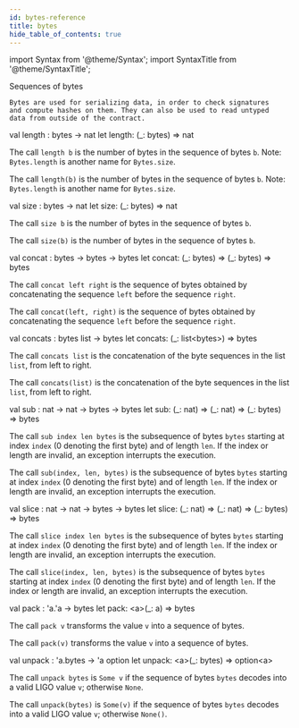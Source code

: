 ```yaml
---
id: bytes-reference
title: bytes
hide_table_of_contents: true
---
```

import Syntax from '@theme/Syntax';
import SyntaxTitle from '@theme/SyntaxTitle';


Sequences of bytes

    Bytes are used for serializing data, in order to check signatures
    and compute hashes on them. They can also be used to read untyped
    data from outside of the contract.


<SyntaxTitle syntax="cameligo">
val length : bytes -&gt; nat
</SyntaxTitle>
<SyntaxTitle syntax="jsligo">
let length: (&#95;: bytes) =&gt; nat
</SyntaxTitle>
<Syntax syntax="cameligo">

The call `length b` is the number of bytes in the sequence of
      bytes `b`. Note: `Bytes.length` is another name for
      `Bytes.size`.

</Syntax>

<Syntax syntax="jsligo">

The call `length(b)` is the number of bytes in the sequence of
      bytes `b`. Note: `Bytes.length` is another name for
      `Bytes.size`.

</Syntax>


<SyntaxTitle syntax="cameligo">
val size : bytes -&gt; nat
</SyntaxTitle>
<SyntaxTitle syntax="jsligo">
let size: (&#95;: bytes) =&gt; nat
</SyntaxTitle>
<Syntax syntax="cameligo">

The call `size b` is the number of bytes in the sequence of
    bytes `b`.

</Syntax>

<Syntax syntax="jsligo">

The call `size(b)` is the number of bytes in the sequence of
    bytes `b`.

</Syntax>


<SyntaxTitle syntax="cameligo">
val concat : bytes -&gt; bytes -&gt; bytes
</SyntaxTitle>
<SyntaxTitle syntax="jsligo">
let concat: (&#95;: bytes) =&gt; (&#95;: bytes) =&gt; bytes
</SyntaxTitle>
<Syntax syntax="cameligo">

The call `concat left right` is the sequence of bytes obtained
    by concatenating the sequence `left` before the sequence
    `right`.

</Syntax>

<Syntax syntax="jsligo">

The call `concat(left, right)` is the sequence of bytes obtained
    by concatenating the sequence `left` before the sequence
    `right`.

</Syntax>


<SyntaxTitle syntax="cameligo">
val concats : bytes list -&gt; bytes
</SyntaxTitle>
<SyntaxTitle syntax="jsligo">
let concats: (&#95;: list&lt;bytes&gt;) =&gt; bytes
</SyntaxTitle>
<Syntax syntax="cameligo">

The call `concats list` is the concatenation of the byte
    sequences in the list `list`, from left to right.

</Syntax>

<Syntax syntax="jsligo">

The call `concats(list)` is the concatenation of the byte
    sequences in the list `list`, from left to right.

</Syntax>


<SyntaxTitle syntax="cameligo">
val sub : nat -&gt; nat -&gt; bytes -&gt; bytes
</SyntaxTitle>
<SyntaxTitle syntax="jsligo">
let sub: (&#95;: nat) =&gt; (&#95;: nat) =&gt; (&#95;: bytes) =&gt; bytes
</SyntaxTitle>
<Syntax syntax="cameligo">

The call `sub index len bytes` is the subsequence of bytes
    `bytes` starting at index `index` (0 denoting the first byte) and
    of length `len`. If the index or length are invalid, an exception
    interrupts the execution.

</Syntax>

<Syntax syntax="jsligo">

The call `sub(index, len, bytes)` is the subsequence of bytes
    `bytes` starting at index `index` (0 denoting the first byte) and
    of length `len`. If the index or length are invalid, an exception
    interrupts the execution.

</Syntax>


<SyntaxTitle syntax="cameligo">
val slice : nat -&gt; nat -&gt; bytes -&gt; bytes
</SyntaxTitle>
<SyntaxTitle syntax="jsligo">
let slice: (&#95;: nat) =&gt; (&#95;: nat) =&gt; (&#95;: bytes) =&gt; bytes
</SyntaxTitle>
<Syntax syntax="cameligo">

The call `slice index len bytes` is the subsequence of bytes
    `bytes` starting at index `index` (0 denoting the first byte) and
    of length `len`. If the index or length are invalid, an exception
    interrupts the execution.

</Syntax>

<Syntax syntax="jsligo">

The call `slice(index, len, bytes)` is the subsequence of bytes
    `bytes` starting at index `index` (0 denoting the first byte) and
    of length `len`. If the index or length are invalid, an exception
    interrupts the execution.

</Syntax>


<SyntaxTitle syntax="cameligo">
val pack : &#39;a.&#39;a -&gt; bytes
</SyntaxTitle>
<SyntaxTitle syntax="jsligo">
let pack: &lt;a&gt;(&#95;: a) =&gt; bytes
</SyntaxTitle>
<Syntax syntax="cameligo">

The call `pack v` transforms the value `v` into a sequence of
    bytes.

</Syntax>

<Syntax syntax="jsligo">

The call `pack(v)` transforms the value `v` into a sequence of
    bytes.

</Syntax>


<SyntaxTitle syntax="cameligo">
val unpack : &#39;a.bytes -&gt; &#39;a option
</SyntaxTitle>
<SyntaxTitle syntax="jsligo">
let unpack: &lt;a&gt;(&#95;: bytes) =&gt; option&lt;a&gt;
</SyntaxTitle>
<Syntax syntax="cameligo">

The call `unpack bytes` is `Some v` if the sequence of bytes
    `bytes` decodes into a valid LIGO value `v`; otherwise `None`.

</Syntax>

<Syntax syntax="jsligo">

The call `unpack(bytes)` is `Some(v)` if the sequence of bytes
    `bytes` decodes into a valid LIGO value `v`; otherwise
    `None()`.

</Syntax>
